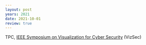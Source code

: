 ```yaml
---
layout: post
years: 2021
date: 2021-10-01
review: true
---
```


TPC, [IEEE Symposium on Visualization for Cyber Security](https://vizsec.org/vizsec2021/) (VizSec) 